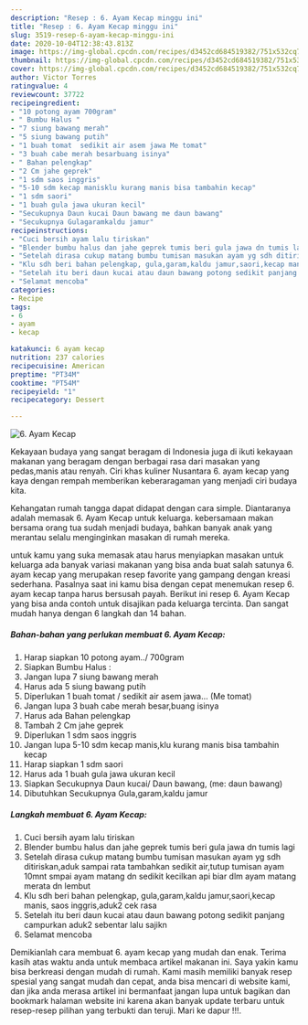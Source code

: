```yaml
---
description: "Resep : 6. Ayam Kecap minggu ini"
title: "Resep : 6. Ayam Kecap minggu ini"
slug: 3519-resep-6-ayam-kecap-minggu-ini
date: 2020-10-04T12:38:43.813Z
image: https://img-global.cpcdn.com/recipes/d3452cd684519382/751x532cq70/6-ayam-kecap-foto-resep-utama.jpg
thumbnail: https://img-global.cpcdn.com/recipes/d3452cd684519382/751x532cq70/6-ayam-kecap-foto-resep-utama.jpg
cover: https://img-global.cpcdn.com/recipes/d3452cd684519382/751x532cq70/6-ayam-kecap-foto-resep-utama.jpg
author: Victor Torres
ratingvalue: 4
reviewcount: 37722
recipeingredient:
- "10 potong ayam 700gram"
- " Bumbu Halus "
- "7 siung bawang merah"
- "5 siung bawang putih"
- "1 buah tomat  sedikit air asem jawa Me tomat"
- "3 buah cabe merah besarbuang isinya"
- " Bahan pelengkap"
- "2 Cm jahe geprek"
- "1 sdm saos inggris"
- "5-10 sdm kecap manisklu kurang manis bisa tambahin kecap"
- "1 sdm saori"
- "1 buah gula jawa ukuran kecil"
- "Secukupnya Daun kucai Daun bawang me daun bawang"
- "Secukupnya Gulagaramkaldu jamur"
recipeinstructions:
- "Cuci bersih ayam lalu tiriskan"
- "Blender bumbu halus dan jahe geprek tumis beri gula jawa dn tumis lagi"
- "Setelah dirasa cukup matang bumbu tumisan masukan ayam yg sdh ditiriskan,aduk sampai rata tambahkan sedikit air,tutup tumisan ayam 10mnt smpai ayam matang dn sedikit kecilkan api biar dlm ayam matang merata dn lembut"
- "Klu sdh beri bahan pelengkap, gula,garam,kaldu jamur,saori,kecap manis, saos inggris,aduk2 cek rasa"
- "Setelah itu beri daun kucai atau daun bawang potong sedikit panjang campurkan aduk2 sebentar lalu sajikn"
- "Selamat mencoba"
categories:
- Recipe
tags:
- 6
- ayam
- kecap

katakunci: 6 ayam kecap 
nutrition: 237 calories
recipecuisine: American
preptime: "PT34M"
cooktime: "PT54M"
recipeyield: "1"
recipecategory: Dessert

---
```



![6. Ayam Kecap](https://img-global.cpcdn.com/recipes/d3452cd684519382/751x532cq70/6-ayam-kecap-foto-resep-utama.jpg)

Kekayaan budaya yang sangat beragam di Indonesia juga di ikuti kekayaan makanan yang beragam dengan berbagai rasa dari masakan yang pedas,manis atau renyah. Ciri khas kuliner Nusantara 6. ayam kecap yang kaya dengan rempah memberikan keberaragaman yang menjadi ciri budaya kita.




Kehangatan rumah tangga dapat didapat dengan cara simple. Diantaranya adalah memasak 6. Ayam Kecap untuk keluarga. kebersamaan makan bersama orang tua sudah menjadi budaya, bahkan banyak anak yang merantau selalu menginginkan masakan di rumah mereka.

untuk kamu yang suka memasak atau harus menyiapkan masakan untuk keluarga ada banyak variasi makanan yang bisa anda buat salah satunya 6. ayam kecap yang merupakan resep favorite yang gampang dengan kreasi sederhana. Pasalnya saat ini kamu bisa dengan cepat menemukan resep 6. ayam kecap tanpa harus bersusah payah.
Berikut ini resep 6. Ayam Kecap yang bisa anda contoh untuk disajikan pada keluarga tercinta. Dan sangat mudah hanya dengan 6 langkah dan 14 bahan.


<!--inarticleads1-->

##### Bahan-bahan yang perlukan membuat 6. Ayam Kecap:

1. Harap siapkan 10 potong ayam../ 700gram
1. Siapkan  Bumbu Halus :
1. Jangan lupa 7 siung bawang merah
1. Harus ada 5 siung bawang putih
1. Diperlukan 1 buah tomat / sedikit air asem jawa... (Me tomat)
1. Jangan lupa 3 buah cabe merah besar,buang isinya
1. Harus ada  Bahan pelengkap
1. Tambah 2 Cm jahe geprek
1. Diperlukan 1 sdm saos inggris
1. Jangan lupa 5-10 sdm kecap manis,klu kurang manis bisa tambahin kecap
1. Harap siapkan 1 sdm saori
1. Harus ada 1 buah gula jawa ukuran kecil
1. Siapkan Secukupnya Daun kucai/ Daun bawang, (me: daun bawang)
1. Dibutuhkan Secukupnya Gula,garam,kaldu jamur




<!--inarticleads2-->

##### Langkah membuat  6. Ayam Kecap:

1. Cuci bersih ayam lalu tiriskan
1. Blender bumbu halus dan jahe geprek tumis beri gula jawa dn tumis lagi
1. Setelah dirasa cukup matang bumbu tumisan masukan ayam yg sdh ditiriskan,aduk sampai rata tambahkan sedikit air,tutup tumisan ayam 10mnt smpai ayam matang dn sedikit kecilkan api biar dlm ayam matang merata dn lembut
1. Klu sdh beri bahan pelengkap, gula,garam,kaldu jamur,saori,kecap manis, saos inggris,aduk2 cek rasa
1. Setelah itu beri daun kucai atau daun bawang potong sedikit panjang campurkan aduk2 sebentar lalu sajikn
1. Selamat mencoba




Demikianlah cara membuat 6. ayam kecap yang mudah dan enak. Terima kasih atas waktu anda untuk membaca artikel makanan ini. Saya yakin kamu bisa berkreasi dengan mudah di rumah. Kami masih memiliki banyak resep spesial yang sangat mudah dan cepat, anda bisa mencari di website kami, dan jika anda merasa artikel ini bermanfaat jangan lupa untuk bagikan dan bookmark halaman website ini karena akan banyak update terbaru untuk resep-resep pilihan yang terbukti dan teruji. Mari ke dapur !!!. 
